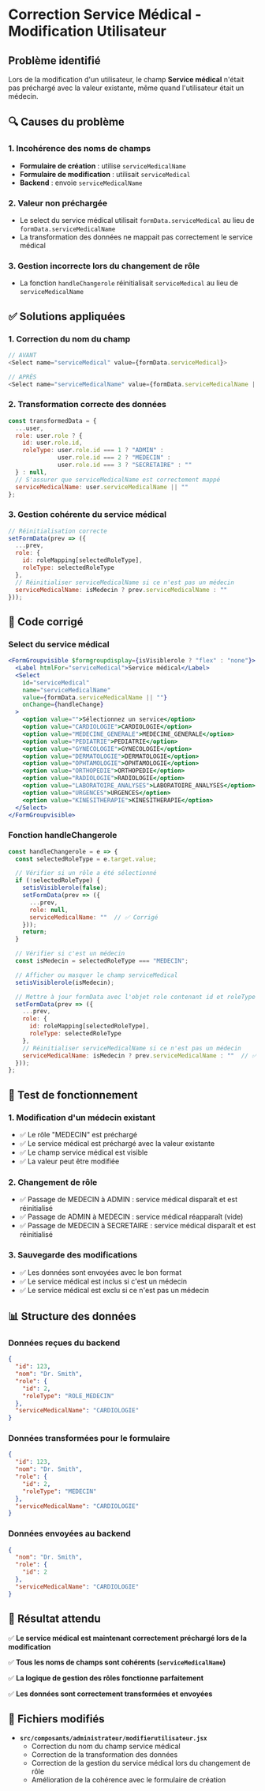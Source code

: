# Correction Service Médical - Modification Utilisateur

## Problème identifié

Lors de la modification d'un utilisateur, le champ **Service médical** n'était pas préchargé avec la valeur existante, même quand l'utilisateur était un médecin.

## 🔍 Causes du problème

### 1. Incohérence des noms de champs
- **Formulaire de création** : utilise `serviceMedicalName`
- **Formulaire de modification** : utilisait `serviceMedical`
- **Backend** : envoie `serviceMedicalName`

### 2. Valeur non préchargée
- Le select du service médical utilisait `formData.serviceMedical` au lieu de `formData.serviceMedicalName`
- La transformation des données ne mappait pas correctement le service médical

### 3. Gestion incorrecte lors du changement de rôle
- La fonction `handleChangerole` réinitialisait `serviceMedical` au lieu de `serviceMedicalName`

## ✅ Solutions appliquées

### 1. Correction du nom du champ
```javascript
// AVANT
<Select name="serviceMedical" value={formData.serviceMedical}>

// APRÈS
<Select name="serviceMedicalName" value={formData.serviceMedicalName || ""}>
```

### 2. Transformation correcte des données
```javascript
const transformedData = {
  ...user,
  role: user.role ? { 
    id: user.role.id, 
    roleType: user.role.id === 1 ? "ADMIN" : 
              user.role.id === 2 ? "MEDECIN" : 
              user.role.id === 3 ? "SECRETAIRE" : ""
  } : null,
  // S'assurer que serviceMedicalName est correctement mappé
  serviceMedicalName: user.serviceMedicalName || ""
};
```

### 3. Gestion cohérente du service médical
```javascript
// Réinitialisation correcte
setFormData(prev => ({
  ...prev,
  role: { 
    id: roleMapping[selectedRoleType],
    roleType: selectedRoleType
  },
  // Réinitialiser serviceMedicalName si ce n'est pas un médecin
  serviceMedicalName: isMedecin ? prev.serviceMedicalName : ""
}));
```

## 🔧 Code corrigé

### Select du service médical
```jsx
<FormGroupvisible $formgroupdisplay={isVisiblerole ? "flex" : "none"}>
  <Label htmlFor="serviceMedical">Service médical</Label>
  <Select 
    id="serviceMedical" 
    name="serviceMedicalName" 
    value={formData.serviceMedicalName || ""} 
    onChange={handleChange}
  >
    <option value="">Sélectionnez un service</option>
    <option value="CARDIOLOGIE">CARDIOLOGIE</option>
    <option value="MEDECINE_GENERALE">MEDECINE_GENERALE</option>
    <option value="PEDIATRIE">PEDIATRIE</option>
    <option value="GYNECOLOGIE">GYNECOLOGIE</option>
    <option value="DERMATOLOGIE">DERMATOLOGIE</option>
    <option value="OPHTAMOLOGIE">OPHTAMOLOGIE</option>
    <option value="ORTHOPEDIE">ORTHOPEDIE</option>
    <option value="RADIOLOGIE">RADIOLOGIE</option>
    <option value="LABORATOIRE_ANALYSES">LABORATOIRE_ANALYSES</option>
    <option value="URGENCES">URGENCES</option>
    <option value="KINESITHERAPIE">KINESITHERAPIE</option>
  </Select>
</FormGroupvisible>
```

### Fonction handleChangerole
```javascript
const handleChangerole = e => {
  const selectedRoleType = e.target.value;

  // Vérifier si un rôle a été sélectionné
  if (!selectedRoleType) {
    setisVisiblerole(false);
    setFormData(prev => ({
      ...prev,
      role: null,
      serviceMedicalName: ""  // ✅ Corrigé
    }));
    return;
  }

  // Vérifier si c'est un médecin
  const isMedecin = selectedRoleType === "MEDECIN";

  // Afficher ou masquer le champ serviceMedical
  setisVisiblerole(isMedecin);

  // Mettre à jour formData avec l'objet role contenant id et roleType
  setFormData(prev => ({
    ...prev,
    role: { 
      id: roleMapping[selectedRoleType],
      roleType: selectedRoleType
    },
    // Réinitialiser serviceMedicalName si ce n'est pas un médecin
    serviceMedicalName: isMedecin ? prev.serviceMedicalName : ""  // ✅ Corrigé
  }));
};
```

## 🧪 Test de fonctionnement

### 1. Modification d'un médecin existant
- ✅ Le rôle "MEDECIN" est préchargé
- ✅ Le service médical est préchargé avec la valeur existante
- ✅ Le champ service médical est visible
- ✅ La valeur peut être modifiée

### 2. Changement de rôle
- ✅ Passage de MEDECIN à ADMIN : service médical disparaît et est réinitialisé
- ✅ Passage de ADMIN à MEDECIN : service médical réapparaît (vide)
- ✅ Passage de MEDECIN à SECRETAIRE : service médical disparaît et est réinitialisé

### 3. Sauvegarde des modifications
- ✅ Les données sont envoyées avec le bon format
- ✅ Le service médical est inclus si c'est un médecin
- ✅ Le service médical est exclu si ce n'est pas un médecin

## 📊 Structure des données

### Données reçues du backend
```json
{
  "id": 123,
  "nom": "Dr. Smith",
  "role": {
    "id": 2,
    "roleType": "ROLE_MEDECIN"
  },
  "serviceMedicalName": "CARDIOLOGIE"
}
```

### Données transformées pour le formulaire
```json
{
  "id": 123,
  "nom": "Dr. Smith",
  "role": {
    "id": 2,
    "roleType": "MEDECIN"
  },
  "serviceMedicalName": "CARDIOLOGIE"
}
```

### Données envoyées au backend
```json
{
  "nom": "Dr. Smith",
  "role": {
    "id": 2
  },
  "serviceMedicalName": "CARDIOLOGIE"
}
```

## 🎯 Résultat attendu

✅ **Le service médical est maintenant correctement préchargé lors de la modification**

✅ **Tous les noms de champs sont cohérents (`serviceMedicalName`)**

✅ **La logique de gestion des rôles fonctionne parfaitement**

✅ **Les données sont correctement transformées et envoyées**

## 📝 Fichiers modifiés

- **`src/composants/administrateur/modifierutilisateur.jsx`**
  - Correction du nom du champ service médical
  - Correction de la transformation des données
  - Correction de la gestion du service médical lors du changement de rôle
  - Amélioration de la cohérence avec le formulaire de création 